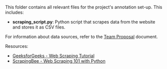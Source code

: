 This folder contains all relevant files for the project's annotation set-up. This includes:
- **scraping_script.py**: Python script that scrapes data from the website and stores it as CSV files.

For information about data sources, refer to the [Team Proposal](https://github.com/SumanyaG/4NL3-Sentiment-and-Focus-Analysts/blob/main/Project_Proposal/TeamProposal.pdf) document.

Resources:
- [GeeksforGeeks - Web Scraping Tutorial](https://www.geeksforgeeks.org/python-web-scraping-tutorial/)
- [ScrapingBee - Web Scraping 101 with Python](https://www.scrapingbee.com/blog/web-scraping-101-with-python/)